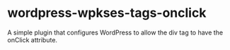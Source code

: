 # wordpress-wpkses-tags-onclick
A simple plugin that configures WordPress to allow the div tag to have the onClick attribute.
